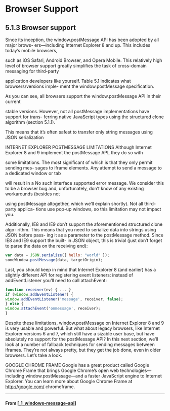# Browser Support

## **5.1.3 Browser support**

Since its inception, the window.postMessage API has been adopted by all major brows-
ers—including Internet Explorer 8 and up. This includes today’s mobile browsers,

such as iOS Safari, Android Browser, and Opera Mobile. This relatively high level of
browser support greatly simplifies the task of cross-domain messaging for third-party

application developers like yourself. Table 5.1 indicates what browsers/versions imple-
ment the window.postMessage specification.

As you can see, all browsers support the window.postMessage API in their current

stable versions. However, not all postMessage implementations have support for trans-
ferring native JavaScript types using the structured clone algorithm (section 5.1.1).

This means that it’s often safest to transfer only string messages using JSON serialization

INTERNET EXPLORER POSTMESSAGE LIMITATIONS
Although Internet Explorer 8 and 9 implement the postMessage API, they do so with

some limitations. The most significant of which is that they only permit sending mes-
sages to iframe elements. Any attempt to send a message to a dedicated window or tab

will result in a No such interface supported error message. We consider this to be a
browser bug and, unfortunately, don’t know of any existing workarounds (besides not

using postMessage altogether, which we’ll explain shortly). Not all third-party applica-
tions use pop-up windows, so this limitation may not impact you.

Additionally, IE8 and IE9 don’t support the aforementioned structured clone algo-
rithm. This means that you need to serialize data into strings using JSON before pass-
ing it as a parameter to the postMessage method. Since IE8 and IE9 support the built-
in JSON object, this is trivial (just don’t forget to parse the data on the receiving end):

```javascript
var data = JSON.serialize({ hello: "world" });
someWindow.postMessage(data, targetOrigin);
```

Last, you should keep in mind that Internet Explorer 8 (and earlier) has a slightly different API for registering event listeners: instead of addEventListener you’ll need to call attachEvent:

```javascript
function receiver(ev) { ... }
if (window.addEventListener) {
window.addEventListener('message', receiver, false);
} else {
window.attachEvent('onmessage', receiver);
}
```

Despite these limitations, window.postMessage on Internet Explorer 8 and 9 is very usable and powerful. But what about legacy browsers, like Internet Explorer versions 6 and 7, which still have a sizable user base, but have absolutely no support for the postMessage API? In this next section, we’ll look at a number of fallback techniques for sending messages between iframes. They’re not always pretty, but they get the job done, even in older browsers. Let’s take a look.

GOOGLE CHROME FRAME Google has a great product called Google Chrome Frame that brings Google Chrome’s open web technologies—including window.postMessage—and a faster JavaScript engine to Internet Explorer. You can learn more about Google Chrome Frame at http://google.com/ chromeframe.

---

#### From [[_1_windows-message-api]]

[//begin]: # "Autogenerated link references for markdown compatibility"
[_1_windows-message-api]: _1_windows-message-api "Windows Message API"
[//end]: # "Autogenerated link references"
